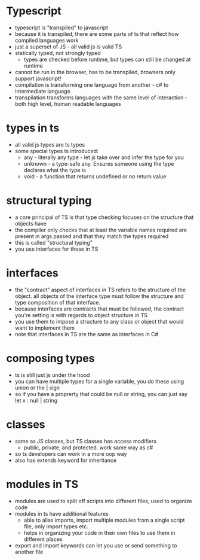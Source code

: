 # Typescript
- typescript is "transpiled" to javascript
- because it is transpiled, there are some parts of ts that reflect how compiled languages work
- just a superset of JS - all valid js is valid TS
- statically typed, not strongly typed
    - types are checked before runtime, but types can still be changed at runtime
- cannot be run in the browser, has to be transpiled, browsers only support javascript!
- compilation is transforming one language from another - c# to intermediate language
- transpilation transforms languages with the same level of interaction - both high level, human readable languages

# types in ts
- all valid js types are ts types
- some special types ts introduced:
    - any - literally any type - let js take over and infer the type for you
    - unknown - a type-safe any. Ensures someone using the type declares what the type is
    - void - a function that returns undefined or no return value

# structural typing
- a core principal of TS is that type checking focuses on the structure that objects have
- the compiler only checks that at least the variable names required are present in args passed and that they match the types required
- this is called "structural typing"
- you use interfaces for these in TS

# interfaces
- the "contract" aspect of interfaces in TS refers to the structure of the object. all objects of the interface type must follow the structure and type composition of that interface.
- because interfaces are contracts that must be followed, the contract you're setting is with regards to object structure in TS
- you use them to impose a structure to any class or object that would want to implement them
- note that interfaces in TS are the same as interfaces in C#

# composing types
- ts is still just js under the hood
- you can have multiple types for a single variable, you do these using union or the | sign
- so if you have a proprerty that could be null or string, you can just say let x : null | string

# classes
- same as JS classes, but TS classes has access modifiers
    - public, private, and protected. work same way as c#
- so ts developers can work in a more oop way
- also has extends keyword for inheritance

# modules in TS
- modules are used to split off scripts into different files, used to organize code
- modules in ts have additional features
    - able to alias imports, import multiple modules from a single script file, only import types etc.
    - helps in organizing your code in their own files to use them in different places
- export and import keywords can let you use or send something to another file